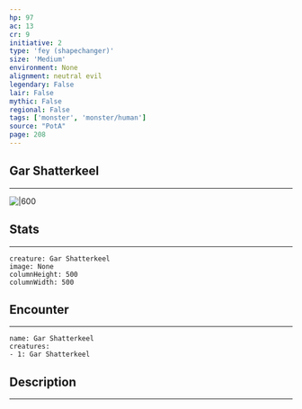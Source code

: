 ```yaml
---
hp: 97
ac: 13
cr: 9
initiative: 2
type: 'fey (shapechanger)'    
size: 'Medium'
environment: None
alignment: neutral evil
legendary: False
lair: False
mythic: False
regional: False
tags: ['monster', 'monster/human']
source: "PotA"
page: 208
---
```


## Gar Shatterkeel
---

![|600](D:/Program%20Files/5e.tools/img/bestiary/PotA/Gar%20Shatterkeel.jpg)

## Stats
---

```statblock
creature: Gar Shatterkeel
image: None
columnHeight: 500
columnWidth: 500
```

## Encounter
---

```encounter-table
name: Gar Shatterkeel
creatures:
- 1: Gar Shatterkeel
```

## Description
---




